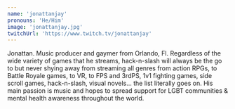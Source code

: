 ```yaml
---
name: 'jonattanjay'
pronouns: 'He/Him'
image: 'jonattanjay.jpg'
twitchUrl: 'https://www.twitch.tv/jonattanjay'
---
```


Jonattan. Music producer and gaymer from Orlando, Fl. Regardless of the wide variety of games that he streams, hack-n-slash will always be the go to but never shying away from streaming all genres from action RPGs, to Battle Royale games, to VR, to FPS and 3rdPS, 1v1 fighting games, side scroll games, hack-n-slash, visual novels… the list literally goes on. His main passion is music and hopes to spread support for LGBT communities & mental health awareness throughout the world.
